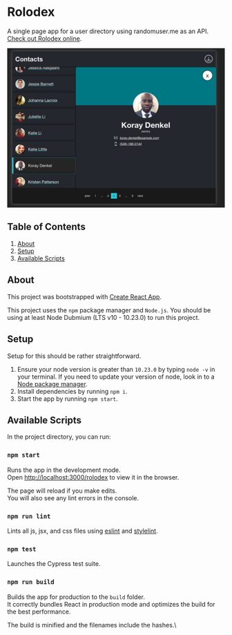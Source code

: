 # Rolodex

A single page app for a user directory using randomuser.me as an API. [Check out Rolodex online](https://rynddk.github.io/rolodex/).

![alt text](https://raw.githubusercontent.com/rynddk/rolodex/main/preview.png "A preview of the Rolodex app")

## Table of Contents

1. [About](#about)
1. [Setup](#setup)
1. [Available Scripts](#available-scripts)

## About

This project was bootstrapped with [Create React App](https://github.com/facebook/create-react-app).

This project uses the `npm` package manager and `Node.js`. You should be using at least Node Dubmium (LTS v10 - 10.23.0) to run this project.

## Setup

Setup for this should be rather straightforward.

1. Ensure your node version is greater than `10.23.0` by typing `node -v` in your terminal. If you need to update your version of node, look in to a [Node package manager](https://nodejs.org/en/download/package-manager/).
1. Install dependencies by running `npm i`.
1. Start the app by running `npm start`.

## Available Scripts

In the project directory, you can run:

### `npm start`

Runs the app in the development mode.\
Open [http://localhost:3000/rolodex](http://localhost:3000/rolodex) to view it in the browser.

The page will reload if you make edits.\
You will also see any lint errors in the console.

### `npm run lint`

Lints all js, jsx, and css files using [eslint](https://eslint.org/) and [stylelint](https://stylelint.io/).

### `npm test`

Launches the Cypress test suite.

### `npm run build`

Builds the app for production to the `build` folder.\
It correctly bundles React in production mode and optimizes the build for the best performance.

The build is minified and the filenames include the hashes.\
